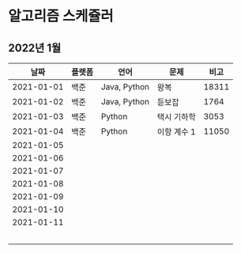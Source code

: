 # 알고리즘 스케쥴러

## 2022년 1월

| 날짜       | 플랫폼 | 언어         | 문제        | 비고  |
| ---------- | ------ | ------------ | ----------- | ----- |
| 2021-01-01 | 백준   | Java, Python | 왕복        | 18311 |
| 2021-01-02 | 백준   | Java, Python | 듣보잡      | 1764  |
| 2021-01-03 | 백준   | Python       | 택시 기하학 | 3053  |
| 2021-01-04 | 백준   | Python       | 이항 계수 1 | 11050 |
| 2021-01-05 |        |              |             |       |
| 2021-01-06 |        |              |             |       |
| 2021-01-07 |        |              |             |       |
| 2021-01-08 |        |              |             |       |
| 2021-01-09 |        |              |             |       |
| 2021-01-10 |        |              |             |       |
| 2021-01-11 |        |              |             |       |
|            |        |              |             |       |
|            |        |              |             |       |
|            |        |              |             |       |
|            |        |              |             |       |
|            |        |              |             |       |
